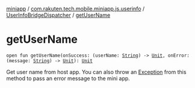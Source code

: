 [miniapp](../../index.md) / [com.rakuten.tech.mobile.miniapp.js.userinfo](../index.md) / [UserInfoBridgeDispatcher](index.md) / [getUserName](./get-user-name.md)

# getUserName

`open fun getUserName(onSuccess: (userName: `[`String`](https://kotlinlang.org/api/latest/jvm/stdlib/kotlin/-string/index.html)`) -> `[`Unit`](https://kotlinlang.org/api/latest/jvm/stdlib/kotlin/-unit/index.html)`, onError: (message: `[`String`](https://kotlinlang.org/api/latest/jvm/stdlib/kotlin/-string/index.html)`) -> `[`Unit`](https://kotlinlang.org/api/latest/jvm/stdlib/kotlin/-unit/index.html)`): `[`Unit`](https://kotlinlang.org/api/latest/jvm/stdlib/kotlin/-unit/index.html)

Get user name from host app.
You can also throw an [Exception](https://kotlinlang.org/api/latest/jvm/stdlib/kotlin/-exception/index.html) from this method to pass an error message to the mini app.

